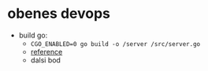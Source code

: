 # obenes devops
- build go:
  - `CGO_ENABLED=0 go build -o /server /src/server.go`
  - [reference](https://docs.docker.com/build/building/multi-stage/)
  - dalsi bod